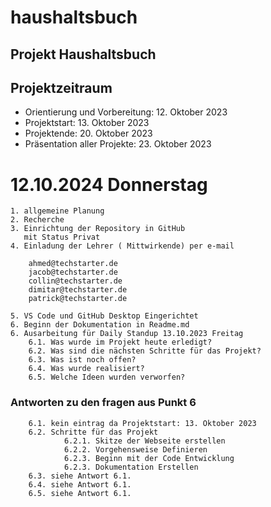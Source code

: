 # haushaltsbuch

**Projekt Haushaltsbuch**
---
## Projektzeitraum
   *  Orientierung und Vorbereitung: 12. Oktober 2023
   *  Projektstart: 13. Oktober 2023
   *  Projektende: 20. Oktober 2023
   *  Präsentation aller Projekte: 23. Oktober 2023

# 12.10.2024 Donnerstag
    1. allgemeine Planung
    2. Recherche
    3. Einrichtung der Repository in GitHub
       mit Status Privat
    4. Einladung der Lehrer ( Mittwirkende) per e-mail

        ahmed@techstarter.de
        jacob@techstarter.de
        collin@techstarter.de
        dimitar@techstarter.de
        patrick@techstarter.de

    5. VS Code und GitHub Desktop Eingerichtet
    6. Beginn der Dokumentation in Readme.md
    6. Ausarbeitung für Daily Standup 13.10.2023 Freitag
        6.1. Was wurde im Projekt heute erledigt?
        6.2. Was sind die nächsten Schritte für das Projekt?
        6.3. Was ist noch offen?
        6.4. Was wurde realisiert?
        6.5. Welche Ideen wurden verworfen?

### Antworten zu den fragen aus Punkt 6
        6.1. kein eintrag da Projektstart: 13. Oktober 2023
        6.2. Schritte für das Projekt
                6.2.1. Skitze der Webseite erstellen
                6.2.2. Vorgehensweise Definieren 	
                6.2.3. Beginn mit der Code Entwicklung
                6.2.3. Dokumentation Erstellen
        6.3. siehe Antwort 6.1.
        6.4. siehe Antwort 6.1.
        6.5. siehe Antwort 6.1.






